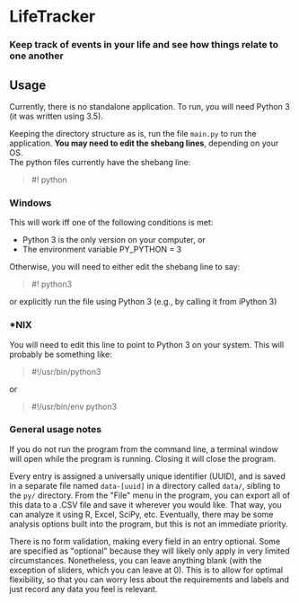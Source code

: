 # LifeTracker
### Keep track of events in your life and see how things relate to one another

## Usage

Currently, there is no standalone application. To run, you will need Python 3 (it was written using 3.5).

Keeping the directory structure as is, run the file `main.py` to run the application. **You may need to edit the shebang lines**, depending on your OS.  
The python files currently have the shebang line:

> #! python

### Windows
This will work iff one of the following conditions is met:

* Python 3 is the only version on your computer, or
* The environment variable PY_PYTHON = 3

Otherwise, you will need to either edit the shebang line to say:

>  #! python3

or explicitly run the file using Python 3 (e.g., by calling it from iPython 3)

### \*NIX
You will need to edit this line to point to Python 3 on your system. This will probably be something like:

> #!/usr/bin/python3

or

> #!/usr/bin/env python3

### General usage notes

If you do not run the program from the command line, a terminal window will open while the program is running. Closing it will close the program.

Every entry is assigned a universally unique identifier (UUID), and is saved in a separate file named `data-[uuid]` in a directory called `data/`, sibling to the `py/` directory. From the "File" menu in the program, you can export all of this data to a .CSV file and save it wherever you would like. That way, you can analyze it using R, Excel, SciPy, etc. Eventually, there may be some analysis options built into the program, but this is not an immediate priority.

There is no form validation, making every field in an entry optional. Some are specified as "optional" because they will likely only apply in very limited circumstances. Nonetheless, you can leave anything blank (with the exception of sliders, which you can leave at 0). This is to allow for optimal flexibility, so that you can worry less about the requirements and labels and just record any data you feel is relevant.
